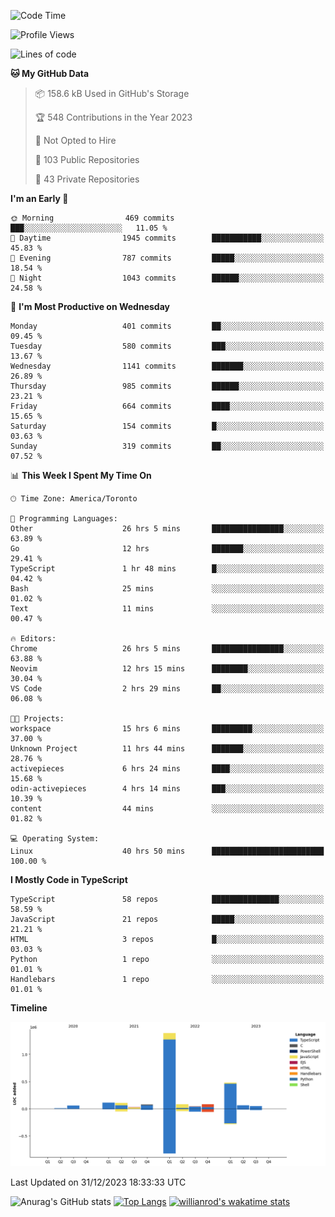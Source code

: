 <!--START_SECTION:waka-->
![Code Time](http://img.shields.io/badge/Code%20Time-1%2C005%20hrs%2010%20mins-blue)

![Profile Views](http://img.shields.io/badge/Profile%20Views-1-blue)

![Lines of code](https://img.shields.io/badge/From%20Hello%20World%20I%27ve%20Written-2.6%20million%20lines%20of%20code-blue)

**🐱 My GitHub Data** 

> 📦 158.6 kB Used in GitHub's Storage 
 > 
> 🏆 548 Contributions in the Year 2023
 > 
> 🚫 Not Opted to Hire
 > 
> 📜 103 Public Repositories 
 > 
> 🔑 43 Private Repositories 
 > 
**I'm an Early 🐤** 

```text
🌞 Morning                469 commits         ███░░░░░░░░░░░░░░░░░░░░░░   11.05 % 
🌆 Daytime                1945 commits        ███████████░░░░░░░░░░░░░░   45.83 % 
🌃 Evening                787 commits         █████░░░░░░░░░░░░░░░░░░░░   18.54 % 
🌙 Night                  1043 commits        ██████░░░░░░░░░░░░░░░░░░░   24.58 % 
```
📅 **I'm Most Productive on Wednesday** 

```text
Monday                   401 commits         ██░░░░░░░░░░░░░░░░░░░░░░░   09.45 % 
Tuesday                  580 commits         ███░░░░░░░░░░░░░░░░░░░░░░   13.67 % 
Wednesday                1141 commits        ███████░░░░░░░░░░░░░░░░░░   26.89 % 
Thursday                 985 commits         ██████░░░░░░░░░░░░░░░░░░░   23.21 % 
Friday                   664 commits         ████░░░░░░░░░░░░░░░░░░░░░   15.65 % 
Saturday                 154 commits         █░░░░░░░░░░░░░░░░░░░░░░░░   03.63 % 
Sunday                   319 commits         ██░░░░░░░░░░░░░░░░░░░░░░░   07.52 % 
```


📊 **This Week I Spent My Time On** 

```text
🕑︎ Time Zone: America/Toronto

💬 Programming Languages: 
Other                    26 hrs 5 mins       ████████████████░░░░░░░░░   63.89 % 
Go                       12 hrs              ███████░░░░░░░░░░░░░░░░░░   29.41 % 
TypeScript               1 hr 48 mins        █░░░░░░░░░░░░░░░░░░░░░░░░   04.42 % 
Bash                     25 mins             ░░░░░░░░░░░░░░░░░░░░░░░░░   01.02 % 
Text                     11 mins             ░░░░░░░░░░░░░░░░░░░░░░░░░   00.47 % 

🔥 Editors: 
Chrome                   26 hrs 5 mins       ████████████████░░░░░░░░░   63.88 % 
Neovim                   12 hrs 15 mins      ████████░░░░░░░░░░░░░░░░░   30.04 % 
VS Code                  2 hrs 29 mins       ██░░░░░░░░░░░░░░░░░░░░░░░   06.08 % 

🐱‍💻 Projects: 
workspace                15 hrs 6 mins       █████████░░░░░░░░░░░░░░░░   37.00 % 
Unknown Project          11 hrs 44 mins      ███████░░░░░░░░░░░░░░░░░░   28.76 % 
activepieces             6 hrs 24 mins       ████░░░░░░░░░░░░░░░░░░░░░   15.68 % 
odin-activepieces        4 hrs 14 mins       ███░░░░░░░░░░░░░░░░░░░░░░   10.39 % 
content                  44 mins             ░░░░░░░░░░░░░░░░░░░░░░░░░   01.82 % 

💻 Operating System: 
Linux                    40 hrs 50 mins      █████████████████████████   100.00 % 
```

**I Mostly Code in TypeScript** 

```text
TypeScript               58 repos            ███████████████░░░░░░░░░░   58.59 % 
JavaScript               21 repos            █████░░░░░░░░░░░░░░░░░░░░   21.21 % 
HTML                     3 repos             █░░░░░░░░░░░░░░░░░░░░░░░░   03.03 % 
Python                   1 repo              ░░░░░░░░░░░░░░░░░░░░░░░░░   01.01 % 
Handlebars               1 repo              ░░░░░░░░░░░░░░░░░░░░░░░░░   01.01 % 
```



**Timeline**

![Lines of Code chart](https://raw.githubusercontent.com/wise-introvert/wise-introvert/master/assets/bar_graph.png)


 Last Updated on 31/12/2023 18:33:33 UTC
<!--END_SECTION:waka-->

![Anurag's GitHub stats](https://github-readme-stats.vercel.app/api?username=wise-introvert&count_private=true&show_icons=true)
[![Top Langs](https://github-readme-stats.vercel.app/api/top-langs/?username=wise-introvert&langs_count=10)](https://github.com/anuraghazra/github-readme-stats)
[![willianrod's wakatime stats](https://github-readme-stats.vercel.app/api/wakatime?username=wiseintrovert)](https://github.com/anuraghazra/github-readme-stats)
